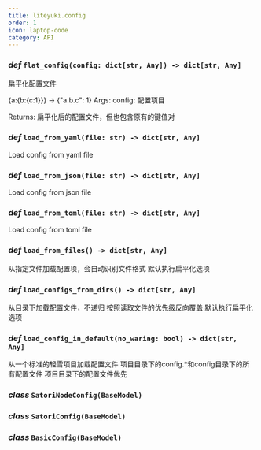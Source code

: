 ```yaml
---
title: liteyuki.config
order: 1
icon: laptop-code
category: API
---
```


### ***def*** `flat_config(config: dict[str, Any]) -> dict[str, Any]`

扁平化配置文件

{a:{b:{c:1}}} -> {"a.b.c": 1}
Args:
    config: 配置项目

Returns:
    扁平化后的配置文件，但也包含原有的键值对

### ***def*** `load_from_yaml(file: str) -> dict[str, Any]`

Load config from yaml file

### ***def*** `load_from_json(file: str) -> dict[str, Any]`

Load config from json file

### ***def*** `load_from_toml(file: str) -> dict[str, Any]`

Load config from toml file

### ***def*** `load_from_files() -> dict[str, Any]`

从指定文件加载配置项，会自动识别文件格式
默认执行扁平化选项

### ***def*** `load_configs_from_dirs() -> dict[str, Any]`

从目录下加载配置文件，不递归
按照读取文件的优先级反向覆盖
默认执行扁平化选项

### ***def*** `load_config_in_default(no_waring: bool) -> dict[str, Any]`

从一个标准的轻雪项目加载配置文件
项目目录下的config.*和config目录下的所有配置文件
项目目录下的配置文件优先

### ***class*** `SatoriNodeConfig(BaseModel)`



### ***class*** `SatoriConfig(BaseModel)`



### ***class*** `BasicConfig(BaseModel)`



